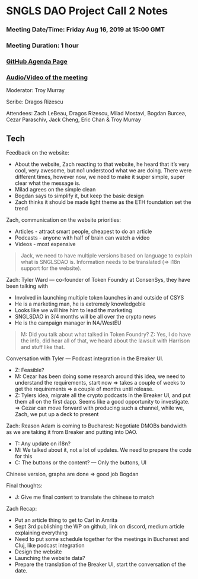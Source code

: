 # SNGLS DAO Project Call 2 Notes

### Meeting Date/Time: Friday Aug 16, 2019 at 15:00 GMT
### Meeting Duration: 1 hour
### [GitHub Agenda Page](https://github.com/SingularDTV/snglsdao-pm/issues/4)
### [Audio/Video of the meeting](https://content.breaker.io/?type=channels&id=63ef6fdea9ed583075b974b4576fb07419b8a4cc8b096d12d60ea57d6891b11e)

Moderator: Troy Murray

Scribe: Dragos Rizescu

Attendees: Zach LeBeau, Dragos Rizescu, Milad Mostavi, Bogdan Burcea, Cezar Paraschiv, Jack Cheng, Eric Chan & Troy Murray

## Tech

Feedback on the website:

- About the website, Zach reacting to that website, he heard that it’s very cool, very awesome, but no1 understood what we are doing. There were different times, however now, we need to make it super simple, super clear what the message is.
- Milad agrees on the simple clean
- Bogdan says to simplify it, but keep the basic design
- Zach thinks it should be made light theme as the ETH foundation set the trend

Zach, communication on the website priorities:
- Articles - attract smart people, cheapest to do an article
- Podcasts - anyone with half of brain can watch a video
- Videos - most expensive

> Jack, we need to have multiple versions based on language to explain what is SNGLSDAO is. Information needs to be translated (=> i18n support for the website).


Zach: Tyler Ward — co-founder of Token Foundry at ConsenSys, they have been talking with
- Involved in launching multiple token launches in and outside of CSYS
- He is a marketing man, he is extremely knowledgeble
- Looks like we will hire him to lead the marketing
- SNGLSDAO in 3/4 months will be all over the crypto news
- He is the campaign manager in NA/WestEU

> M: Did you talk about what talked in Token Foundry?
Z: Yes, I do have the info, did hear all of that, we heard about the lawsuit with Harrison and stuff like that.

Conversation with Tyler — Podcast integration in the Breaker UI.
- Z: Feasible?
- M: Cezar has been doing some research around this idea, we need to understand the requirements, start now => takes a couple of weeks to get the requirements => a couple of months until release.
- Z: Tylers idea, migrate all the crypto podcasts in the Breaker UI, and put them all on the first dapp. Seems like a good opportunity to investigate. 
=> Cezar can move forward with producing such a channel, while we, Zach, we put up a deck to present

Zach: Reason Adam is coming to Bucharest: Negotiate DMOBs bandwidth as we are taking it from Breaker and putting into DAO.

- T: Any update on i18n?
- M: We talked about it, not a lot of updates. We need to prepare the code for this
- C: The buttons or the content? — Only the buttons, UI



Chinese version, graphs are done => good job Bogdan

Final thoughts:
- J: Give me final content to translate the chinese to match

Zach Recap:
- Put an article thing to get to Carl in Amrita
- Sept 3rd publishing the WP on github, link on discord, medium article explaining everything
- Need to put some schedule together for the meetings in Bucharest and Cluj, like podcast integration
- Design the website
- Launching the website data?
- Prepare the translation of the Breaker UI, start the conversation of the date.

